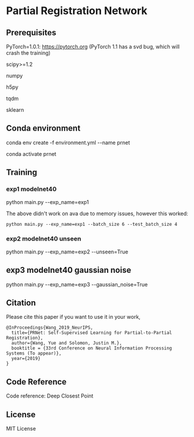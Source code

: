 # Partial Registration Network

## Prerequisites 
PyTorch=1.0.1: https://pytorch.org  (PyTorch 1.1 has a svd bug, which will crash the training)

scipy>=1.2 

numpy

h5py

tqdm

sklearn

## Conda environment 

conda env create -f environment.yml --name prnet

conda activate prnet

## Training

### exp1 modelnet40

python main.py --exp_name=exp1

The above didn't work on ava due to memory issues, however this worked:

    python main.py --exp_name=exp1 --batch_size 6 --test_batch_size 4

### exp2 modelnet40 unseen

python main.py --exp_name=exp2 --unseen=True

## exp3 modelnet40 gaussian noise

python main.py --exp_name=exp3 --gaussian_noise=True

## Citation
Please cite this paper if you want to use it in your work,

	@InProceedings{Wang_2019_NeurIPS,
	  title={PRNet: Self-Supervised Learning for Partial-to-Partial Registration},
	  author={Wang, Yue and Solomon, Justin M.},
	  booktitle = {33rd Conference on Neural Information Processing Systems (To appear)},
	  year={2019}
	}

## Code Reference

Code reference: Deep Closest Point

## License
MIT License
